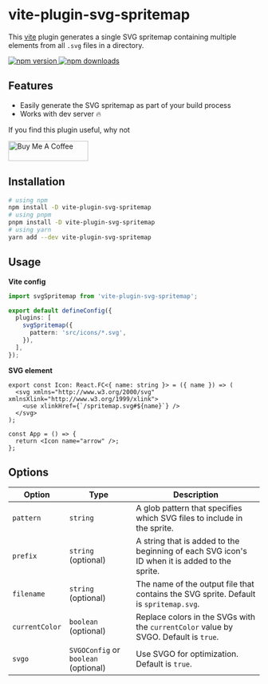# vite-plugin-svg-spritemap

This [vite](https://vitejs.dev/) plugin generates a single SVG spritemap containing multiple <symbol> elements from all `.svg` files in a directory.

<a href="https://www.npmjs.com/package/vite-plugin-svg-spritemap">
  <img alt="npm version" src="https://img.shields.io/npm/v/vite-plugin-svg-spritemap.svg?style=flat-square" />
</a>
<a href="https://www.npmjs.com/package/vite-plugin-svg-spritemap">
  <img alt="npm downloads" src="https://img.shields.io/npm/dm/vite-plugin-svg-spritemap.svg?style=flat-square" />
</a>

## Features

- Easily generate the SVG spritemap as part of your build process
- Works with dev server 🔥

If you find this plugin useful, why not

<a href="https://www.buymeacoffee.com/gmakarov" target="_blank"><img src="https://cdn.buymeacoffee.com/buttons/v2/default-yellow.png" alt="Buy Me A Coffee" width="160" height="40"></a>

## Installation

```bash
# using npm
npm install -D vite-plugin-svg-spritemap
# using pnpm
pnpm install -D vite-plugin-svg-spritemap
# using yarn
yarn add --dev vite-plugin-svg-spritemap
```

## Usage

**Vite config**

```ts
import svgSpritemap from 'vite-plugin-svg-spritemap';

export default defineConfig({
  plugins: [
    svgSpritemap({
      pattern: 'src/icons/*.svg',
    }),
  ],
});
```

**SVG element**

```tsx
export const Icon: React.FC<{ name: string }> = ({ name }) => (
  <svg xmlns="http://www.w3.org/2000/svg" xmlnsXlink="http://www.w3.org/1999/xlink">
    <use xlinkHref={`/spritemap.svg#${name}`} />
  </svg>
);

const App = () => {
  return <Icon name="arrow" />;
};
```

## Options

| Option         | Type                                 | Description                                                                                   |
| -------------- | ------------------------------------ | --------------------------------------------------------------------------------------------- |
| `pattern`      | `string`                             | A glob pattern that specifies which SVG files to include in the sprite.                       |
| `prefix`       | `string` (optional)                  | A string that is added to the beginning of each SVG icon's ID when it is added to the sprite. |
| `filename`     | `string` (optional)                  | The name of the output file that contains the SVG sprite. Default is `spritemap.svg`.         |
| `currentColor` | `boolean` (optional)                 | Replace colors in the SVGs with the `currentColor` value by SVGO. Default is `true`.          |
| `svgo`         | `SVGOConfig` or `boolean` (optional) | Use SVGO for optimization. Default is `true`.                                                 |

